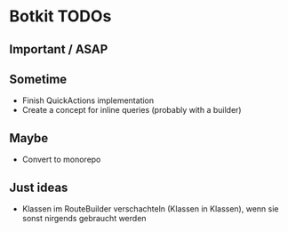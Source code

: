 # Botkit TODOs

## Important / ASAP

## Sometime
- Finish QuickActions implementation
- Create a concept for inline queries (probably with a builder)

## Maybe
- Convert to monorepo

## Just ideas
- Klassen im RouteBuilder verschachteln (Klassen in Klassen), wenn sie sonst nirgends gebraucht werden
